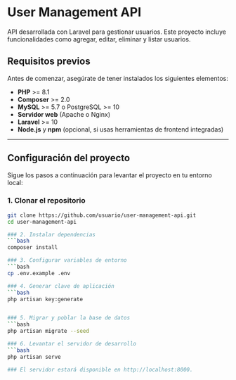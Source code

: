 # User Management API

API desarrollada con Laravel para gestionar usuarios. Este proyecto incluye funcionalidades como agregar, editar, eliminar y listar usuarios.

## Requisitos previos

Antes de comenzar, asegúrate de tener instalados los siguientes elementos:

- **PHP** >= 8.1  
- **Composer** >= 2.0  
- **MySQL** >= 5.7 o PostgreSQL >= 10  
- **Servidor web** (Apache o Nginx)  
- **Laravel** >= 10  
- **Node.js** y **npm** (opcional, si usas herramientas de frontend integradas)

---

## Configuración del proyecto

Sigue los pasos a continuación para levantar el proyecto en tu entorno local:

### 1. Clonar el repositorio

```bash
git clone https://github.com/usuario/user-management-api.git
cd user-management-api

### 2. Instalar dependencias
```bash
composer install

### 3. Configurar variables de entorno
```bash
cp .env.example .env

### 4. Generar clave de aplicación
```bash
php artisan key:generate


### 5. Migrar y poblar la base de datos
```bash
php artisan migrate --seed

### 6. Levantar el servidor de desarrollo
```bash
php artisan serve

### El servidor estará disponible en http://localhost:8000.

